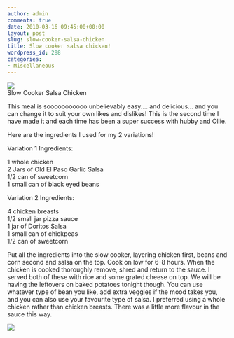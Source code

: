 ```yaml
---
author: admin
comments: true
date: 2010-03-16 09:45:00+00:00
layout: post
slug: slow-cooker-salsa-chicken
title: Slow cooker salsa chicken!
wordpress_id: 288
categories:
- Miscellaneous
---
```


  


[![](http://2.bp.blogspot.com/_C-ub7-hXVgE/S59YrpZiRlI/AAAAAAAAISk/kN894R3m04o/s400/IMG_7329.JPG)](http://2.bp.blogspot.com/_C-ub7-hXVgE/S59YrpZiRlI/AAAAAAAAISk/kN894R3m04o/s1600/IMG_7329.JPG)  
Slow Cooker Salsa Chicken  
  
This meal is sooooooooooo unbelievably easy.... and delicious... and you can change it to suit your own likes and dislikes!  This is the second time I have made it and each time has been a super success with hubby and Ollie.  
  
Here are the ingredients I used for my 2 variations!  
  
Variation 1 Ingredients:  
  
1 whole chicken  
2 Jars of Old El Paso Garlic Salsa  
1/2 can of sweetcorn  
1 small can of black eyed beans  
  
Variation 2 Ingredients:  
  
4 chicken breasts  
1/2 small jar pizza sauce  
1 jar of Doritos Salsa  
1 small can of chickpeas  
1/2 can of sweetcorn  
  
Put all the ingredients into the slow cooker, layering chicken first, beans and corn second and salsa on the top.  Cook on low for 6-8 hours.  When the chicken is cooked thoroughly remove, shred and return to the sauce.  I served both of these with rice and some grated cheese on top.  We will be having the leftovers on baked potatoes tonight though.  You can use whatever type of bean you like, add extra veggies if the mood takes you, and you can also use your favourite type of salsa.  I preferred using a whole chicken rather than chicken breasts.  There was a little more flavour in the sauce this way.

![](https://blogger.googleusercontent.com/tracker/251139911615938991-9169356127514658627?l=www.outmumbered.com)
